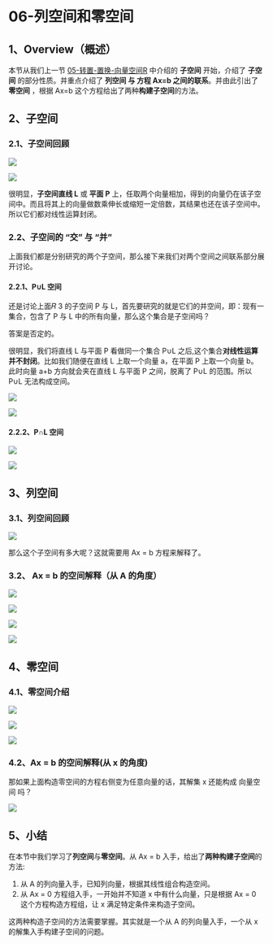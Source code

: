 # 06-列空间和零空间

## 1、Overview（概述）

本节从我们上一节 [05-转置-置换-向量空间R](https://github.com/apachecn/math/blob/master/05-%E8%BD%AC%E7%BD%AE-%E7%BD%AE%E6%8D%A2-%E5%90%91%E9%87%8F%E7%A9%BA%E9%97%B4R/05-%E8%BD%AC%E7%BD%AE-%E7%BD%AE%E6%8D%A2-%E5%90%91%E9%87%8F%E7%A9%BA%E9%97%B4R.md) 中介绍的 **子空间** 开始，介绍了 **子空间** 的部分性质。并重点介绍了 **列空间 与 方程 Ax=b 之间的联系**。并由此引出了 **零空间** ，根据 Ax=b 这个方程给出了两种**构建子空间**的方法。

## 2、子空间

### 2.1、子空间回顾

![](../images/06/LA_6_1.jpg)

![](../images/06/LA_6_2.jpg)

很明显，**子空间直线 L** 或 **平面 P** 上，任取两个向量相加，得到的向量仍在该子空间中。而且将其上的向量做数乘伸长或缩短一定倍数，其结果也还在该子空间中。所以它们都对线性运算封闭。

### 2.2、子空间的 “交” 与 “并”

上面我们都是分别研究的两个子空间，那么接下来我们对两个空间之间联系部分展开讨论。

#### 2.2.1、P∪L 空间
还是讨论上面𝑅 3 的子空间 P 与 L，首先要研究的就是它们的并空间，即：现有一集合，包含了 P 与 L 中的所有向量，那么这个集合是子空间吗？

答案是否定的。

很明显，我们将直线 L 与平面 P 看做同一个集合 P∪L 之后,这个集合**对线性运算并不封闭**。比如我们随便在直线 L 上取一个向量 a，在平面 P 上取一个向量 b。此时向量 a+b 方向就会夹在直线 L 与平面 P 之间，脱离了 P∪L 的范围。所以 P∪L 无法构成空间。 

![](../images/06/LA_6_3.jpg)

![](../images/06/LA_6_4.jpg)

#### 2.2.2、P∩L 空间

![](../images/06/LA_6_5.jpg)

![](../images/06/LA_6_6.jpg)

## 3、列空间

### 3.1、列空间回顾

![](../images/06/LA_6_7.jpg)

那么这个子空间有多大呢？这就需要用 Ax = b 方程来解释了。

### 3.2、 Ax = b 的空间解释（从 A 的角度）

![](../images/06/LA_6_8.jpg)

![](../images/06/LA_6_9.jpg)

![](../images/06/LA_6_10.jpg)

![](../images/06/LA_6_16.jpg)

## 4、零空间

### 4.1、零空间介绍

![](../images/06/LA_6_11.jpg)

![](../images/06/LA_6_12.jpg)

![](../images/06/LA_6_13.jpg)

### 4.2、Ax = b 的空间解释(从 x 的角度)

那如果上面构造零空间的方程右侧变为任意向量的话，其解集 x 还能构成 向量空间 吗？

![](../images/06/LA_6_14.jpg)

## 5、小结

在本节中我们学习了**列空间**与**零空间**。从 Ax = b 入手，给出了**两种构建子空间**的方法:
1. 从 A 的列向量入手，已知列向量，根据其线性组合构造空间。
2. 从 Ax = 0 方程组入手，一开始并不知道 x 中有什么向量，只是根据 Ax = 0 这个方程构造方程组，让 x 满足特定条件来构造子空间。

这两种构造子空间的方法需要掌握。其实就是一个从 A 的列向量入手，一个从 x 的解集入手构建子空间的问题。